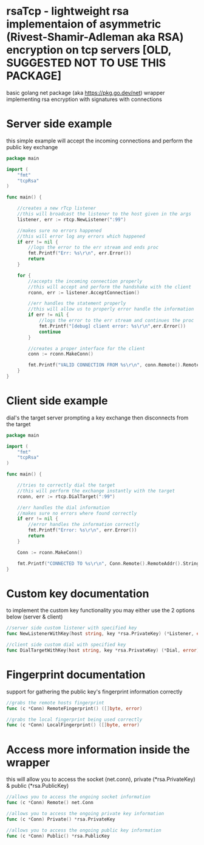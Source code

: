 # rsaTcp - lightweight rsa implementaion of asymmetric (Rivest-Shamir-Adleman aka RSA) encryption on tcp servers [OLD, SUGGESTED NOT TO USE THIS PACKAGE]
basic golang net package (aka https://pkg.go.dev/net) wrapper implementing rsa encryption with signatures with connections


# Server side example
this simple example will accept the incoming connections and perform the public key exchange
```go
package main

import (
	"fmt"
	"tcpRsa"
)

func main() {

	//creates a new rTcp listener
	//this will broadcast the listener to the host given in the args
	listener, err := rtcp.NewListener(":99")

	//makes sure no errors happened
	//this will error log any errors which happened
	if err != nil {
		//logs the error to the err stream and ends proc
		fmt.Printf("Err: %s\r\n", err.Error())
		return
	}

	for {
		//accepts the incoming connection properly
		//this will accept and perform the handshake with the client
		rconn, err := listener.AcceptConnection()

		//err handles the statement properly
		//this will allow us to properly error handle the information
		if err != nil {
			//logs the error to the err stream and continues the proc
			fmt.Printf("[debug] client error: %s\r\n",err.Error())
			continue
		}

		//creates a proper interface for the client
		conn := rconn.MakeConn()

		fmt.Printf("VALID CONNECTION FROM %s\r\n", conn.Remote().RemoteAddr())
	}
}
```

# Client side example
dial's the target server prompting a key exchange then disconnects from the target
```go
package main

import (
	"fmt"
	"tcpRsa"
)

func main() {

	//tries to correctly dial the target
	//this will perform the exchange instantly with the target
	rconn, err := rtcp.DialTarget(":99")

	//err handles the dial information
	//makes sure no errors where found correctly
	if err != nil {
		//error handles the information correctly
		fmt.Printf("Error: %s\r\n", err.Error())
		return
	}

	Conn := rconn.MakeConn()

	fmt.Printf("CONNECTED TO %s\r\n", Conn.Remote().RemoteAddr().String())
}
```

# Custom key documentation
to implement the custom key functionality you may either use the 2 options below (server & client)
```go
//server side custom listener with specified key
func NewListenerWithKey(host string, key *rsa.PrivateKey) (*Listener, error)
```
```go
//client side custom dial with specified key
func DialTargetWithKey(host string, key *rsa.PrivateKey) (*Dial, error)
```

# Fingerprint documentation
support for gathering the public key's fingerprint information correctly
```go
//grabs the remote hosts fingerprint
func (c *Conn) RemoteFingerprint() ([]byte, error)
```
```go
//grabs the local fingerprint being used correctly
func (c *Conn) LocalFingerprint() ([]byte, error)
```

# Access more information inside the wrapper
this will allow you to access the socket (net.conn), private (*rsa.PrivateKey) & public (*rsa.PublicKey)
```go
//allows you to access the ongoing socket information
func (c *Conn) Remote() net.Conn
```
```go
//allows you to access the ongoing private key information
func (c *Conn) Private() *rsa.PrivateKey
```
```go
//allows you to access the ongoing public key information
func (c *Conn) Public() *rsa.PublicKey
```
